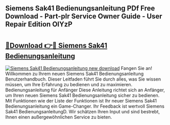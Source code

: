 ## Siemens Sak41 Bedienungsanleitung PDf Free Download - Part-plr Service Owner Guide - User Repair Edition OIYzP

# <h2><a href="http://df3muy5.blite.top/?on=Siemens+Sak41+Bedienungsanleitung">🔗Download 👉🔴 Siemens Sak41 Bedienungsanleitung</a></h2>

[![Siemens Sak41 Bedienungsanleitung new download](https://i.imgur.com/lujVjoI.png)](http://df3muy5.blite.top/?on=Siemens+Sak41+Bedienungsanleitung)
Fangen Sie an! Willkommen zu Ihrem neuen Siemens Sak41 Bedienungsanleitung Benutzerhandbuch. Dieser Leitfaden führt Sie durch alles, was Sie wissen müssen, um Ihre Erfahrung zu bedienen und zu maximieren. Bedienungsanleitung für Anfänger Diese Anleitung richtet sich an Anfänger, um Ihren neuen Siemens Sak41 Bedienungsanleitung sicher zu bedienen. Mit Funktionen wie der Liste der Funktionen ist Ihr neuer Siemens Sak41 Bedienungsanleitung ein Game-Changer. Ihr Feedback ist wertvoll Siemens Sak41 BedienungsanleitungD. Wir schätzen Ihren Input und sind bestrebt, Ihnen einen außergewöhnlichen Service zu bieten.

